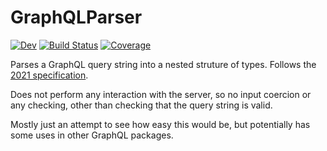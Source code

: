 # GraphQLParser

[![Dev](https://img.shields.io/badge/docs-dev-blue.svg)](https://mmiller-max.github.io/GraphQLParser.jl/dev)
[![Build Status](https://github.com/mmiller-max/GraphQLParser.jl/actions/workflows/CI.yml/badge.svg?branch=main)](https://github.com/mmiller-max/GraphQLParser.jl/actions/workflows/CI.yml?query=branch%3Amain)
[![Coverage](https://codecov.io/gh/mmiller-max/GraphQLParser.jl/branch/main/graph/badge.svg)](https://codecov.io/gh/mmiller-max/GraphQLParser.jl)

Parses a GraphQL query string into a nested struture of types. Follows the [2021 specification](https://spec.graphql.org/October2021).

Does not perform any interaction with the server, so no input coercion or any checking, other than checking that the query string is valid.

Mostly just an attempt to see how easy this would be, but potentially has some uses in other GraphQL packages.

